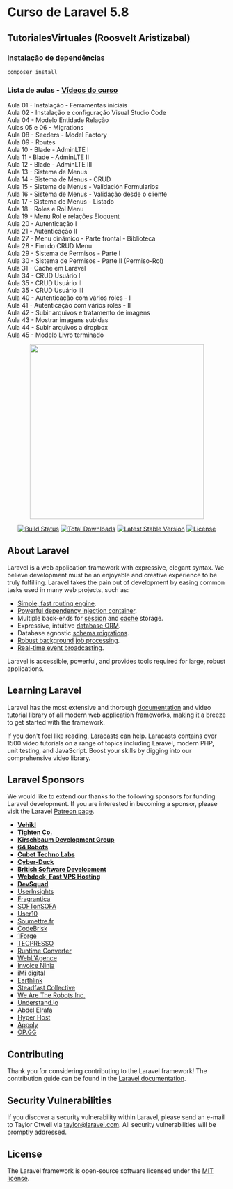 # Curso de Laravel 5.8
## TutorialesVirtuales (Roosvelt Aristizabal)

### Instalação de dependências

```bash
composer install
```

### Lista de aulas - [Vídeos do curso](https://www.youtube.com/watch?v=UG0E3FsMzq4&list=PLZhE4t9ih5N1hiHPPjrT6CycQJeSAvq3V)  

Aula 01 - Instalação - Ferramentas iniciais  
Aula 02 - Instalação e configuração Visual Studio Code  
Aula 04 - Modelo Entidade Relação  
Aulas 05 e 06 - Migrations  
Aula 08 - Seeders - Model Factory  
Aula 09 - Routes  
Aula 10 - Blade - AdminLTE I  
Aula 11 - Blade - AdminLTE II  
Aula 12 - Blade - AdminLTE III  
Aula 13 - Sistema de Menus  
Aula 14 - Sistema de Menus - CRUD  
Aula 15 - Sistema de Menus - Validación Formularios  
Aula 16 - Sistema de Menus - Validação desde o cliente  
Aula 17 - Sistema de Menus - Listado  
Aula 18 - Roles e Rol Menu  
Aula 19 - Menu Rol e relações Eloquent  
Aula 20 - Autenticação I  
Aula 21 - Autenticação II  
Aula 27 - Menu dinâmico - Parte frontal - Biblioteca  
Aula 28 - Fim do CRUD Menu  
Aula 29 - Sistema de Permisos - Parte I  
Aula 30 - Sistema de Permisos - Parte II (Permiso-Rol)  
Aula 31 - Cache em Laravel  
Aula 34 - CRUD Usuário I  
Aula 35 - CRUD Usuário II  
Aula 35 - CRUD Usuário III  
Aula 40 - Autenticação com vários roles - I  
Aula 41 - Autenticação com vários roles - II  
Aula 42 - Subir arquivos e tratamento de imagens  
Aula 43 - Mostrar imagens subidas  
Aula 44 - Subir arquivos a dropbox  
Aula 45 - Modelo Livro terminado  

<p align="center"><img src="https://res.cloudinary.com/dtfbvvkyp/image/upload/v1566331377/laravel-logolockup-cmyk-red.svg" width="400"></p>

<p align="center">
<a href="https://travis-ci.org/laravel/framework"><img src="https://travis-ci.org/laravel/framework.svg" alt="Build Status"></a>
<a href="https://packagist.org/packages/laravel/framework"><img src="https://poser.pugx.org/laravel/framework/d/total.svg" alt="Total Downloads"></a>
<a href="https://packagist.org/packages/laravel/framework"><img src="https://poser.pugx.org/laravel/framework/v/stable.svg" alt="Latest Stable Version"></a>
<a href="https://packagist.org/packages/laravel/framework"><img src="https://poser.pugx.org/laravel/framework/license.svg" alt="License"></a>
</p>

## About Laravel

Laravel is a web application framework with expressive, elegant syntax. We believe development must be an enjoyable and creative experience to be truly fulfilling. Laravel takes the pain out of development by easing common tasks used in many web projects, such as:

- [Simple, fast routing engine](https://laravel.com/docs/routing).
- [Powerful dependency injection container](https://laravel.com/docs/container).
- Multiple back-ends for [session](https://laravel.com/docs/session) and [cache](https://laravel.com/docs/cache) storage.
- Expressive, intuitive [database ORM](https://laravel.com/docs/eloquent).
- Database agnostic [schema migrations](https://laravel.com/docs/migrations).
- [Robust background job processing](https://laravel.com/docs/queues).
- [Real-time event broadcasting](https://laravel.com/docs/broadcasting).

Laravel is accessible, powerful, and provides tools required for large, robust applications.

## Learning Laravel

Laravel has the most extensive and thorough [documentation](https://laravel.com/docs) and video tutorial library of all modern web application frameworks, making it a breeze to get started with the framework.

If you don't feel like reading, [Laracasts](https://laracasts.com) can help. Laracasts contains over 1500 video tutorials on a range of topics including Laravel, modern PHP, unit testing, and JavaScript. Boost your skills by digging into our comprehensive video library.

## Laravel Sponsors

We would like to extend our thanks to the following sponsors for funding Laravel development. If you are interested in becoming a sponsor, please visit the Laravel [Patreon page](https://patreon.com/taylorotwell).

- **[Vehikl](https://vehikl.com/)**
- **[Tighten Co.](https://tighten.co)**
- **[Kirschbaum Development Group](https://kirschbaumdevelopment.com)**
- **[64 Robots](https://64robots.com)**
- **[Cubet Techno Labs](https://cubettech.com)**
- **[Cyber-Duck](https://cyber-duck.co.uk)**
- **[British Software Development](https://www.britishsoftware.co)**
- **[Webdock, Fast VPS Hosting](https://www.webdock.io/en)**
- **[DevSquad](https://devsquad.com)**
- [UserInsights](https://userinsights.com)
- [Fragrantica](https://www.fragrantica.com)
- [SOFTonSOFA](https://softonsofa.com/)
- [User10](https://user10.com)
- [Soumettre.fr](https://soumettre.fr/)
- [CodeBrisk](https://codebrisk.com)
- [1Forge](https://1forge.com)
- [TECPRESSO](https://tecpresso.co.jp/)
- [Runtime Converter](http://runtimeconverter.com/)
- [WebL'Agence](https://weblagence.com/)
- [Invoice Ninja](https://www.invoiceninja.com)
- [iMi digital](https://www.imi-digital.de/)
- [Earthlink](https://www.earthlink.ro/)
- [Steadfast Collective](https://steadfastcollective.com/)
- [We Are The Robots Inc.](https://watr.mx/)
- [Understand.io](https://www.understand.io/)
- [Abdel Elrafa](https://abdelelrafa.com)
- [Hyper Host](https://hyper.host)
- [Appoly](https://www.appoly.co.uk)
- [OP.GG](https://op.gg)

## Contributing

Thank you for considering contributing to the Laravel framework! The contribution guide can be found in the [Laravel documentation](https://laravel.com/docs/contributions).

## Security Vulnerabilities

If you discover a security vulnerability within Laravel, please send an e-mail to Taylor Otwell via [taylor@laravel.com](mailto:taylor@laravel.com). All security vulnerabilities will be promptly addressed.

## License

The Laravel framework is open-source software licensed under the [MIT license](https://opensource.org/licenses/MIT).
